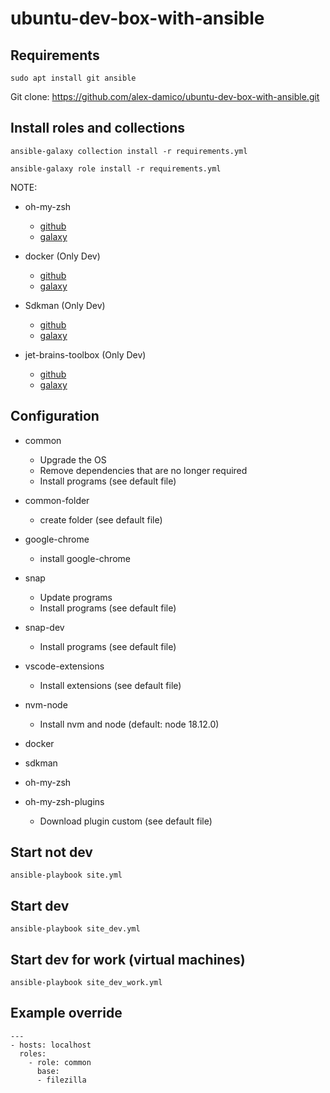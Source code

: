 # ubuntu-dev-box-with-ansible

## Requirements
```
sudo apt install git ansible
```

Git clone: https://github.com/alex-damico/ubuntu-dev-box-with-ansible.git

## Install roles and collections
```
ansible-galaxy collection install -r requirements.yml
```
```
ansible-galaxy role install -r requirements.yml
```

NOTE:
- oh-my-zsh
    - [github](https://github.com/gantsign/ansible-role-oh-my-zsh)
    - [galaxy](https://galaxy.ansible.com/gantsign/oh-my-zsh)
    
- docker (Only Dev)
    - [github](https://github.com/geerlingguy/ansible-role-docker)
    - [galaxy](https://galaxy.ansible.com/geerlingguy/docker)

- Sdkman (Only Dev)
    - [github](https://github.com/Comcast/ansible-sdkman)
    - [galaxy](https://galaxy.ansible.com/comcast/sdkman)

- jet-brains-toolbox (Only Dev)
    - [github](https://github.com/webarchitect609/ansible-role-jet-brains-toolbox)
    - [galaxy](https://galaxy.ansible.com/webarchitect609/jet_brains_toolbox)


## Configuration
- common
    - Upgrade the OS
    - Remove dependencies that are no longer required
    - Install programs (see default file)
- common-folder
    - create folder (see default file)
- google-chrome
    - install google-chrome
- snap
    - Update programs
    - Install programs (see default file)
- snap-dev
    - Install programs (see default file)

- vscode-extensions
    - Install extensions (see default file)
- nvm-node
    - Install nvm and node (default: node 18.12.0)
- docker
- sdkman
- oh-my-zsh
- oh-my-zsh-plugins
    - Download plugin custom (see default file)

## Start not dev
```
ansible-playbook site.yml
```

## Start dev
```
ansible-playbook site_dev.yml
```

## Start dev for work (virtual machines)
```
ansible-playbook site_dev_work.yml
```

## Example override
```
---
- hosts: localhost
  roles:
    - role: common
      base:
      - filezilla
```